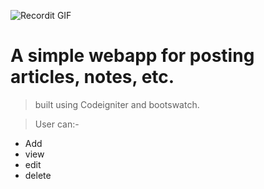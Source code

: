 ![Recordit GIF](http://g.recordit.co/iLN6A0vSD8.gif)

# A simple webapp for posting articles, notes, etc.
>built using Codeigniter and bootswatch. 
 
 >User can:-  
- Add   
- view   
- edit   
- delete
